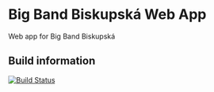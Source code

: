 # Big Band Biskupská Web App
Web app for Big Band Biskupská

## Build information
[![Build Status](https://travis-ci.org/bigbandbiskupska/bigbandbiskupska.svg?branch=master)](https://travis-ci.org/bigbandbiskupska/bigbandbiskupska)
